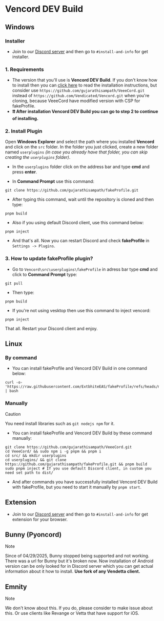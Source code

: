# Vencord DEV Build
## Windows
### Installer
- Join to our [Discord server](https://discord.gg/ffmkewQ4R7) and then go to `#install-and-info` for get installer.

### 1. Requirements

- The version that you'll use is **Vencord DEV Build**. If you don't know how to install then you can [click here](https://docs.vencord.dev/installing/) to read the installation instructions, but consider use `https://github.com/gujarathisampath/VeeeCord.git` instead of `https://github.com/Vendicated/Vencord.git` when you're cloning, because VeeeCord have modified version with CSP for fakeProfile.
- **❗❗ After installation Vencord DEV Build you can go to step 2 to continue of installing.**

### 2. Install Plugin

Open **Windows Explorer** and select the path where you installed **Vencord** and click on the `src` folder. In the folder you just clicked, create a new folder named `userplugins` _(in case you already have that folder, you can skip creating the `userplugins` folder)_.

- In the `userplugins` folder click on the address bar and type **cmd** and press **enter**.

- In **Command Prompt** use this command:

```shell
git clone https://github.com/gujarathisampath/fakeProfile.git
```

- After typing this command, wait until the repository is cloned and then type:

```shell
pnpm build
```

- Also if you using default Discord client, use this command below:
```shell
pnpm inject
```

- And that's all. Now you can restart Discord and check **fakeProfile** in `Settings -> Plugins`.

### 3. How to update fakeProfile plugin?

- Go to `Vencord\src\userplugins\fakeProfile` in adress bar type **cmd** and click to **Command Prompt** type:

```shell
git pull
```

- Then type:

```shell
pnpm build
```

- If you're not using vesktop then use this command to inject vencord:

```shell
pnpm inject
```

That all. Restart your Discord client and enjoy.

## Linux

### By command
- You can install fakeProfile and Vencord DEV Build in one command below:
```shell
curl -o- 'https://raw.githubusercontent.com/ExtbhiteEAS/fakeProfile/refs/heads/main/assets/fpInstaller.sh' | bash
```

### Manually
> [!CAUTION]
> You need install libraries such as `git nodejs npm` for it.

- You can install fakeProfile and Vencord DEV Build by these command manually:
```shell
git clone https://github.com/gujarathisampath/VeeeCord.git
cd VeeeCord/ && sudo npm i -g pnpm && pnpm i
cd src/ && mkdir userplugins
cd userplugins/ && git clone https://github.com/gujarathisampath/fakeProfile.git && pnpm build
sudo pnpm inject # If you use default Discord client, in custom you need set path to dist/
```
- And after commands you have successfully installed Vencord DEV Build with fakeProfile, but you need to start it manually by `pnpm start`.

## Extension
- Join to our [Discord server](https://discord.gg/ffmkewQ4R7) and then go to `#install-and-info` for get extension for your browser.

## Bunny (Pyoncord)

> [!NOTE]
> Since of 04/29/2025, Bunny stopped being supported and not working. There was a url for Bunny but it's broken now. Now installation of Android version can be only looked for in Discord server which you can get actual information about it how to install. **Use fork of any Vendetta client.**

## Emnity

> [!NOTE]
> We don't know about this. If you do, please consider to make issue about this.
> Or use clients like Revange or Vetta that have support for iOS.
